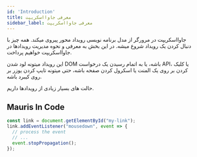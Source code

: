 ```yaml
---
id: 'Introduction'
title: معرفی جاوا‌اسکریپت
sidebar_label: معرفی جاوا‌اسکریپت
---
```


جاوااسکریپت در مرورگر از مدل برنامه نویسی رویداد محور پیروی میکند.
همه چیز با دنبال کردن یک رویداد شروع میشه. در این بخش به معرفی و نحوه مدیریت رویدادها در جاوااسکریپت خواهیم پرداخت.

این رویداد میتونه لود شدن DOM باشه، یا به اتمام رسیدن یک درخواست API، یا کلیک کردن بر روی یک المنت یا اسکرول کردن صفحه باشه، حتی میتونه تایپ کردن یوزر بر روی کیبرد باشه.

حالت های بسیار زیادی از رویدادها داریم.

## Mauris In Code

```js
const link = document.getElementById("my-link");
link.addEventListener("mousedown", event => {
  // process the event
  // ...
  event.stopPropagation();
});
```